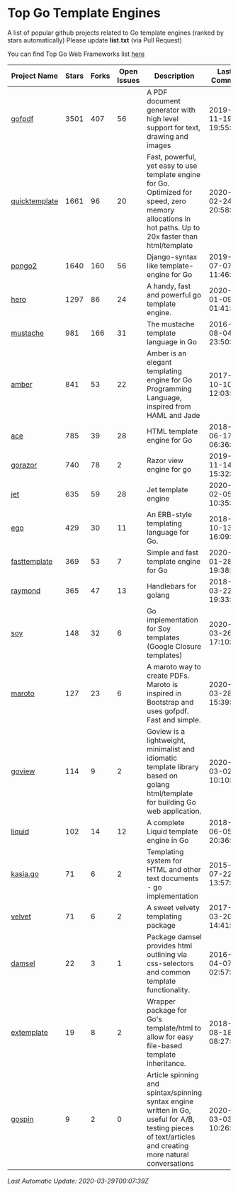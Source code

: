 # Top Go Template Engines
A list of popular github projects related to Go template engines (ranked by stars automatically)
Please update **list.txt** (via Pull Request)

You can find Top Go Web Frameworks list [here](https://github.com/mingrammer/go-web-framework-stars)

| Project Name | Stars | Forks | Open Issues | Description | Last Commit |
| ------------ | ----- | ----- | ----------- | ----------- | ----------- |
| [gofpdf](https://github.com/jung-kurt/gofpdf) | 3501 | 407 | 56 | A PDF document generator with high level support for text, drawing and images | 2019-11-19 19:55:53 |
| [quicktemplate](https://github.com/valyala/quicktemplate) | 1661 | 96 | 20 | Fast, powerful, yet easy to use template engine for Go. Optimized for speed, zero memory allocations in hot paths. Up to 20x faster than html/template | 2020-02-24 20:58:18 |
| [pongo2](https://github.com/flosch/pongo2) | 1640 | 160 | 56 | Django-syntax like template-engine for Go | 2019-07-07 11:46:32 |
| [hero](https://github.com/shiyanhui/hero) | 1297 | 86 | 24 | A handy, fast and powerful go template engine. | 2020-01-09 01:41:20 |
| [mustache](https://github.com/hoisie/mustache) | 981 | 166 | 31 | The mustache template language in Go | 2016-08-04 23:50:33 |
| [amber](https://github.com/eknkc/amber) | 841 | 53 | 22 | Amber is an elegant templating engine for Go Programming Language, inspired from HAML and Jade | 2017-10-10 12:03:22 |
| [ace](https://github.com/yosssi/ace) | 785 | 39 | 28 | HTML template engine for Go | 2018-06-17 06:36:59 |
| [gorazor](https://github.com/sipin/gorazor) | 740 | 78 | 2 | Razor view engine for go | 2019-11-14 15:32:42 |
| [jet](https://github.com/CloudyKit/jet) | 635 | 59 | 28 | Jet  template engine | 2020-02-05 10:35:28 |
| [ego](https://github.com/benbjohnson/ego) | 429 | 30 | 11 | An ERB-style templating language for Go. | 2018-10-13 16:09:26 |
| [fasttemplate](https://github.com/valyala/fasttemplate) | 369 | 53 | 7 | Simple and fast template engine for Go | 2020-01-28 19:38:20 |
| [raymond](https://github.com/aymerick/raymond) | 365 | 47 | 13 | Handlebars for golang | 2018-03-22 19:33:09 |
| [soy](https://github.com/robfig/soy) | 148 | 32 | 6 | Go implementation for Soy templates (Google Closure templates) | 2020-03-26 17:10:04 |
| [maroto](https://github.com/johnfercher/maroto) | 127 | 23 | 6 | A maroto way to create PDFs. Maroto is inspired in Bootstrap and uses gofpdf. Fast and simple. | 2020-03-28 15:39:32 |
| [goview](https://github.com/foolin/goview) | 114 | 9 | 2 | Goview is a lightweight, minimalist and idiomatic template library based on golang html/template for building Go web application. | 2020-03-02 10:10:13 |
| [liquid](https://github.com/osteele/liquid) | 102 | 14 | 12 | A complete Liquid template engine in Go | 2018-06-05 20:36:56 |
| [kasia.go](https://github.com/ziutek/kasia.go) | 71 | 6 | 2 | Templating system for HTML and other text documents - go implementation | 2015-07-22 13:57:53 |
| [velvet](https://github.com/gobuffalo/velvet) | 71 | 6 | 2 | A sweet velvety templating package | 2017-03-20 14:41:06 |
| [damsel](https://github.com/dskinner/damsel) | 22 | 3 | 1 | Package damsel provides html outlining via css-selectors and common template functionality. | 2016-04-07 02:57:10 |
| [extemplate](https://github.com/dannyvankooten/extemplate) | 19 | 8 | 2 | Wrapper package for Go's template/html to allow for easy file-based template inheritance. | 2018-08-18 08:27:29 |
| [gospin](https://github.com/m1/gospin) | 9 | 2 | 0 | Article spinning and spintax/spinning syntax engine written in Go, useful for A/B, testing pieces of text/articles and creating more natural conversations | 2020-03-03 10:26:27 |

*Last Automatic Update: 2020-03-29T00:07:39Z*